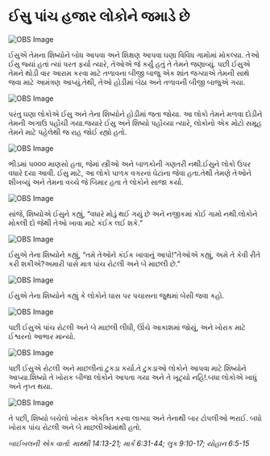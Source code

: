 # ઈસુ પાંચ હજાર લોકોને જમાડે છે

![OBS Image](https://cdn.door43.org/obs/jpg/360px/obs-en-30-01.jpg)

ઈસુએ તેમના શિષ્યોને બોધ આપવા અને શિક્ષણ આપવા  ઘણા વિવિધ ગામોમાં મોકલ્યા. તેઓ ઈસુ જ્યાં હતાં ત્યાં પરત ફર્યા ત્યારે, તેઓએ જે કર્યું હતું તે તેમને જણાવ્યું. પછી ઈસુએ તેમને થોડી વાર આરામ કરવા માટે તળાવના બીજી બાજુ એક શાંત જગ્યાએ તેમની સાથે જવા માટે આમંત્રણ આપ્યું.તેથી, તેઓ હોડીમાં બેઠા અને તળાવની બીજી બાજુએ ગયા.

![OBS Image](https://cdn.door43.org/obs/jpg/360px/obs-en-30-02.jpg)

પરંતુ ઘણા લોકોએ ઈસુ અને તેના શિષ્યોને હોડીમાં જતા જોયા. આ લોકો તેમને મળવા દોડીને તેમની અગાઉ પહોંચી ગયા.જયારે ઈસુ અને શિષ્યો પહોંચ્યા ત્યારે, લોકોનો એક મોટો સમૂહ તેમને માટે પહેલેથી જ રાહ જોઈ રહ્યો હતો.

![OBS Image](https://cdn.door43.org/obs/jpg/360px/obs-en-30-03.jpg)

ભીડમાં ૫૦૦૦ માણસો હતા, જેમાં સ્ત્રીઓ અને બાળકોની ગણતરી નથી.ઈસુને લોકો ઉપર વધારે દયા આવી. ઈસુ માટે, આ લોકો પાળક વગરનાં ઘેટાંના જેવા હતા.તેથી તેમણે તેઓને શીખવ્યું અને તેમના વચ્ચે જે બિમાર હતા તે લોકોને સાજા કર્યા.

![OBS Image](https://cdn.door43.org/obs/jpg/360px/obs-en-30-04.jpg)

સાંજે, શિષ્યોએ ઈસુને કહ્યું, “વધારે મોડું થઈ ગયું છે અને નજીકમાં કોઈ ગામો નથી.લોકોને મોકલી દો જેથી તેઓ ખાવા માટે કંઈક લઈ શકે.”

![OBS Image](https://cdn.door43.org/obs/jpg/360px/obs-en-30-05.jpg)

ઈસુએ તેના શિષ્યોને કહ્યું, “તમે તેઓને કંઈક ખાવાનું આપો!”તેઓએ કહ્યું, અમે તે કેવી રીતે કરી શકીએ?અમારી પાસે માત્ર પાંચ રોટલી અને બે માછલી છે.”

![OBS Image](https://cdn.door43.org/obs/jpg/360px/obs-en-30-06.jpg)

ઈસુએ તેના શિષ્યોને કહ્યું કે લોકોને ઘાસ પર પચાસના જુથમાં બેસી જવા કહો.

![OBS Image](https://cdn.door43.org/obs/jpg/360px/obs-en-30-07.jpg)

પછી ઈસુએ પાંચ રોટલી અને બે માછલી લીધી, ઊંચે આકાશમાં જોયું, અને ખોરાક માટે ઈશ્વરનો આભાર માન્યો. 

![OBS Image](https://cdn.door43.org/obs/jpg/360px/obs-en-30-08.jpg)

પછી ઈસુએ રોટલી અને માછલીનાં ટુકડા કર્યા.તે ટુકડાઓ લોકોને આપવા માટે શિષ્યોને આપ્યા.શિષ્યો તે ખોરાક બીજા લોકોને આપતા ગયા અને તે ખૂટ્યો નહિ!.બધા લોકોએ ખાધું અને તૃપ્ત થયા.

![OBS Image](https://cdn.door43.org/obs/jpg/360px/obs-en-30-09.jpg)

તે પછી, શિષ્યો બચેલો ખોરાક એકત્રિત કરવા લાગ્યા અને તેનાથી બાર ટોપલીઓ ભરાઈ. બધો ખોરાક પાંચ રોટલી અને બે માછલીઓમાંથી હતો.

_બાઈબલની એક વાર્તા: માથ્થી 14:13-21; માર્ક 6:31-44; લુક 9:10-17; યોહાન 6:5-15_